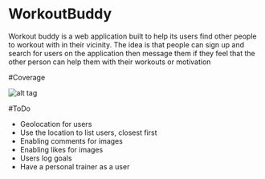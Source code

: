 # WorkoutBuddy

Workout buddy is a web application built to help its users find other people to workout with in their vicinity. The idea is that people can sign up and search for users on the application then message them if they feel that the other person can help them with their workouts or motivation

#Coverage

![alt tag](http://res.cloudinary.com/dxt0wkbxv/image/upload/v1482099214/ea0g3itw3m3xvwdstw61.png "SimpleCov image")

#ToDo

- Geolocation for users
- Use the location to list users, closest first
- Enabling comments for images
- Enabling likes for images
- Users log goals 
- Have a personal trainer as a user
